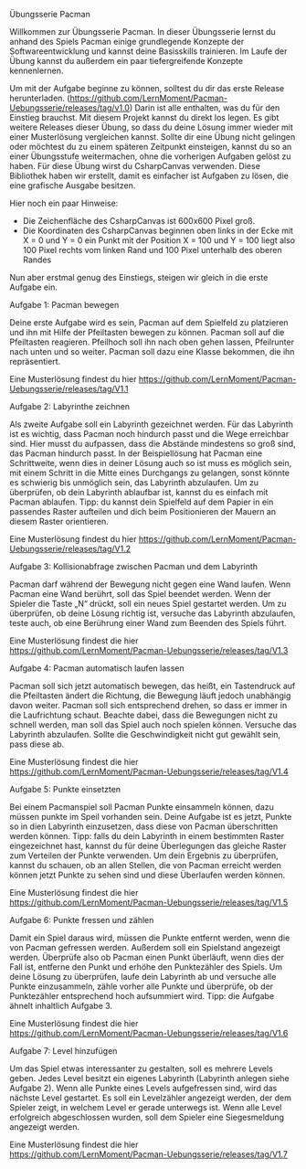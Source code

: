 Übungsserie Pacman

Willkommen zur Übungsserie Pacman. In dieser Übungsserie lernst du anhand des Spiels Pacman einige grundlegende Konzepte der Softwareentwicklung und kannst deine Basisskills trainieren. Im Laufe der Übung kannst du außerdem ein paar tiefergreifende Konzepte kennenlernen.

Um mit der Aufgabe beginne zu können, solltest du dir das erste Release herunterladen. (https://github.com/LernMoment/Pacman-Uebungsserie/releases/tag/v1.0) Darin ist alle enthalten, was du für den Einstieg brauchst. Mit diesem Projekt kannst du direkt los legen. Es gibt weitere Releases dieser Übung, so dass du deine Lösung immer wieder mit einer Musterlösung vergleichen kannst. Sollte dir eine Übung nicht gelingen oder möchtest du zu einem späteren Zeitpunkt einsteigen, kannst du so an einer Übungsstufe weitermachen, ohne die vorherigen Aufgaben gelöst zu haben.
Für diese Übung wirst du CsharpCanvas verwenden. Diese Bibliothek haben wir erstellt, damit es einfacher ist Aufgaben zu lösen, die eine grafische Ausgabe besitzen. 

Hier noch ein paar Hinweise:
-	Die Zeichenfläche des CsharpCanvas ist 600x600 Pixel groß.
-	Die Koordinaten des CsharpCanvas beginnen oben links in der Ecke mit X = 0 und Y = 0 ein Punkt mit der Position X = 100 und Y = 100 liegt also 100 Pixel rechts vom linken Rand und 100 Pixel unterhalb des oberen Randes

Nun aber erstmal genug des Einstiegs, steigen wir gleich in die erste Aufgabe ein.

Aufgabe 1: Pacman bewegen

Deine erste Aufgabe wird es sein, Pacman auf dem Spielfeld zu platzieren und ihn mit Hilfe der Pfeiltasten bewegen zu können. Pacman soll auf die Pfeiltasten reagieren. Pfeilhoch soll ihn nach oben gehen lassen, Pfeilrunter nach unten und so weiter. Pacman soll dazu eine Klasse bekommen, die ihn repräsentiert. 

Eine Musterlösung findest du hier https://github.com/LernMoment/Pacman-Uebungsserie/releases/tag/V1.1

Aufgabe 2: Labyrinthe zeichnen

Als zweite Aufgabe soll ein Labyrinth gezeichnet werden. Für das Labyrinth ist es wichtig, dass Pacman noch hindurch passt und die Wege erreichbar sind. Hier musst du aufpassen, dass die Abstände mindestens so groß sind, das Pacman hindurch passt. In der Beispiellösung hat Pacman eine Schrittweite, wenn dies in deiner Lösung auch so ist muss es möglich sein, mit einem Schritt in die Mitte eines Durchgangs zu gelangen, sonst könnte es schwierig bis unmöglich sein, das Labyrinth abzulaufen. Um zu überprüfen, ob dein Labyrinth ablaufbar ist, kannst du es einfach mit Pacman ablaufen. Tipp: du kannst dein Spielfeld auf dem Papier in ein passendes Raster aufteilen und dich beim Positionieren der Mauern an diesem Raster orientieren.

Eine Musterlösung findest du hier https://github.com/LernMoment/Pacman-Uebungsserie/releases/tag/V1.2

Aufgabe 3: Kollisionabfrage zwischen Pacman und dem Labyrinth

Pacman darf während der Bewegung nicht gegen eine Wand laufen. Wenn Pacman eine Wand berührt, soll das Spiel beendet werden. Wenn der Spieler die Taste „N“ drückt, soll ein neues Spiel gestartet werden. Um zu überprüfen, ob deine Lösung richtig ist, versuche das Labyrinth abzulaufen, teste auch, ob eine Berührung einer Wand zum Beenden des Spiels führt.

Eine Musterlösung findest die hier https://github.com/LernMoment/Pacman-Uebungsserie/releases/tag/V1.3

Aufgabe 4: Pacman automatisch laufen lassen

Pacman soll sich jetzt automatisch bewegen, das heißt, ein Tastendruck auf die Pfeiltasten ändert die Richtung, die Bewegung läuft jedoch unabhängig davon weiter. Pacman soll sich entsprechend drehen, so dass er immer in die Laufrichtung schaut. Beachte dabei, dass die Bewegungen nicht zu schnell werden, man soll das Spiel auch noch spielen können. Versuche das Labyrinth abzulaufen. Sollte die Geschwindigkeit nicht gut gewählt sein, pass diese ab.

Eine Musterlösung findest die hier https://github.com/LernMoment/Pacman-Uebungsserie/releases/tag/V1.4

Aufgabe 5: Punkte einsetzten

Bei einem Pacmanspiel soll Pacman Punkte einsammeln können, dazu müssen punkte im Speil vorhanden sein. Deine Aufgabe ist es jetzt, Punkte so in dien Labyrinth einzusetzen, dass diese von Pacman überschritten werden können. Tipp: falls du dein Labyrinth in einem bestimmten Raster eingezeichnet hast, kannst du für deine Überlegungen das gleiche Raster zum Verteilen der Punkte verwenden. Um dein Ergebnis zu überprüfen, kannst du schauen, ob an allen Stellen, die von Pacman erreicht werden können jetzt Punkte zu sehen sind und diese Überlaufen werden können.

Eine Musterlösung findest die hier https://github.com/LernMoment/Pacman-Uebungsserie/releases/tag/V1.5

Aufgabe 6: Punkte fressen und zählen

Damit ein Spiel daraus wird, müssen die Punkte entfernt werden, wenn die von Pacman gefressen werden. Außerdem soll ein Spielstand angezeigt werden. Überprüfe also ob Pacman einen Punkt überläuft, wenn dies der Fall ist, entferne den Punkt und erhöhe den Punktezähler des Spiels. Um deine Lösung zu überprüfen, laufe dein Labyrinth ab und versuche alle Punkte einzusammeln, zähle vorher alle Punkte und überprüfe, ob der Punktezähler entsprechend hoch aufsummiert wird. Tipp: die Aufgabe ähnelt inhaltlich Aufgabe 3.

Eine Musterlösung findest die hier https://github.com/LernMoment/Pacman-Uebungsserie/releases/tag/V1.6

Aufgabe 7: Level hinzufügen

Um das Spiel etwas interessanter zu gestalten, soll es mehrere Levels geben. Jedes Level besitzt ein eigenes Labyrinth (Labyrinth anlegen siehe Aufgabe 2). Wenn alle Punkte eines Levels aufgefressen sind, wird das nächste Level gestartet. Es soll ein Levelzähler angezeigt werden, der dem Spieler zeigt, in welchem Level er gerade unterwegs ist. Wenn alle Level erfolgreich abgeschlossen wurden, soll dem Spieler eine Siegesmeldung angezeigt werden.

Eine Musterlösung findest die hier https://github.com/LernMoment/Pacman-Uebungsserie/releases/tag/V1.7

